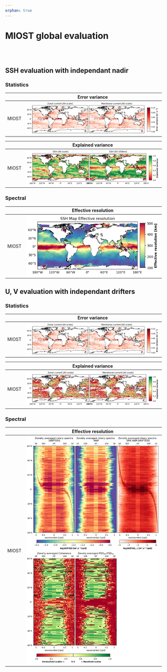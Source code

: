 ```yaml
---
orphan: true
---
```


# MIOST global evaluation 

<br> 

<br>  

## SSH evaluation with independant nadir

### Statistics

|   | Error variance |
| ------ | -------------- | 
| MIOST | ![MIOST Error variance](figures/Maps_MIOST_errvar_glob.png) | 



|   | Explained variance |
| ------ | -------------- | 
| MIOST | ![MIOST Error variance](figures/Maps_MIOST_explvar_glob.png) | 


### Spectral

|   | Effective resolution |
| ------ | -------------- | 
| MIOST | ![MIOST Effective resolution](figures/Maps_MIOST_effres_glob.png) | 


## U, V evaluation with independant drifters


### Statistics

|   | Error variance |
| ------ | -------------- | 
| MIOST | ![MIOST currents error variance](figures/Maps_MIOST_errvar_glob_uv.png) | 



|   | Explained variance |
| ------ | -------------- | 
| MIOST | ![MIOST currents explained variance](figures/Maps_MIOST_explvar_glob_uv.png) | 

### Spectral

|   | Effective resolution |
| ------ | -------------- |
| MIOST | ![MIOST currents effective resolution](figures/Maps_MIOST_effres_glob_uv.png) | 
